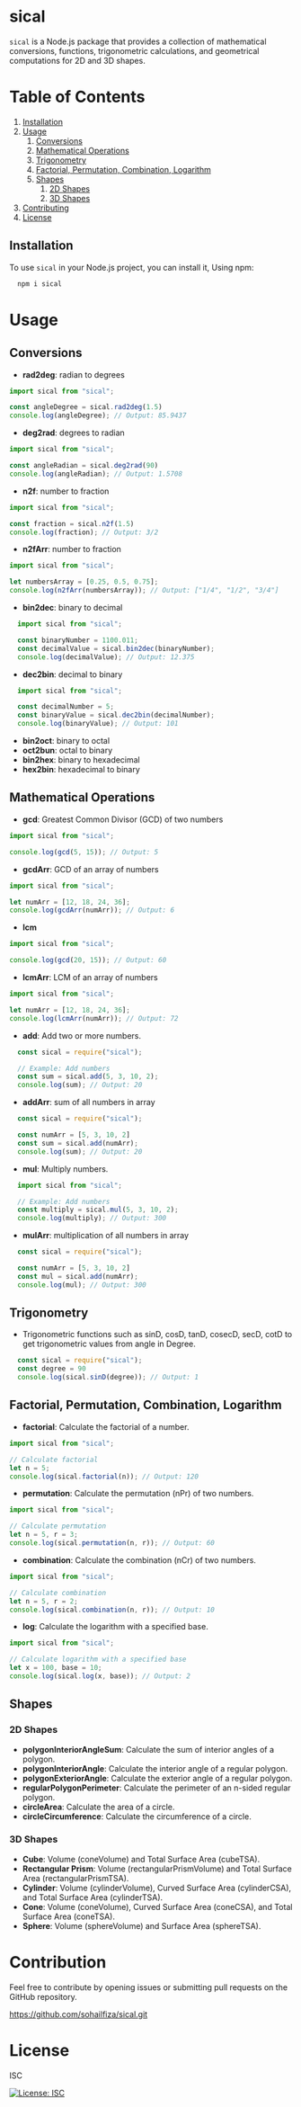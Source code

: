  # sical
`sical` is a Node.js package that provides a collection of mathematical conversions, functions, trigonometric calculations, and geometrical computations for 2D and 3D shapes.

# Table of Contents
1. [Installation](#installation)
2. [Usage](#usage)
    1. [Conversions](#conversions)
    2. [Mathematical Operations](#mathematical-operations)
    3. [Trigonometry](#trigonometry)
    4. [Factorial, Permutation, Combination, Logarithm](#factorial-permutation-combination-logarithm)
    5. [Shapes](#shapes)
        1. [2D Shapes](#2d-shapes)
        2. [3D Shapes](#3d-shapes)
4. [Contributing](#contributing)
5. [License](#license)

## Installation
To use `sical` in your Node.js project, you can install it,
Using npm:

```bash
  npm i sical
``` 

# Usage
## Conversions
- **rad2deg**: radian to degrees
```js
import sical from "sical";

const angleDegree = sical.rad2deg(1.5)
console.log(angleDegree); // Output: 85.9437
```
- **deg2rad**: degrees to radian
```js
import sical from "sical";

const angleRadian = sical.deg2rad(90)
console.log(angleRadian); // Output: 1.5708
```

- **n2f**: number to fraction
```js
import sical from "sical";

const fraction = sical.n2f(1.5)
console.log(fraction); // Output: 3/2
```

- **n2fArr**: number to fraction
```js
import sical from "sical";

let numbersArray = [0.25, 0.5, 0.75];
console.log(n2fArr(numbersArray)); // Output: ["1/4", "1/2", "3/4"]
```

- **bin2dec**: binary to decimal
```js
  import sical from "sical";

  const binaryNumber = 1100.011;
  const decimalValue = sical.bin2dec(binaryNumber);
  console.log(decimalValue); // Output: 12.375
```

- **dec2bin**: decimal to binary
```js
  import sical from "sical";

  const decimalNumber = 5;
  const binaryValue = sical.dec2bin(decimalNumber);
  console.log(binaryValue); // Output: 101
```

- **bin2oct**: binary to octal
- **oct2bun**: octal to binary
- **bin2hex**: binary to hexadecimal
- **hex2bin**: hexadecimal to binary

## Mathematical Operations
- **gcd**: Greatest Common Divisor (GCD) of two numbers
```js
import sical from "sical";

console.log(gcd(5, 15)); // Output: 5
```

- **gcdArr**: GCD of an array of numbers
```js
import sical from "sical";

let numArr = [12, 18, 24, 36];
console.log(gcdArr(numArr)); // Output: 6
```

- **lcm**
```js
import sical from "sical";

console.log(gcd(20, 15)); // Output: 60
```

- **lcmArr**: LCM of an array of numbers
```js
import sical from "sical";

let numArr = [12, 18, 24, 36];
console.log(lcmArr(numArr)); // Output: 72
```

- **add**: Add two or more numbers.
```js
  const sical = require("sical");

  // Example: Add numbers
  const sum = sical.add(5, 3, 10, 2);
  console.log(sum); // Output: 20
``` 

- **addArr**: sum of all numbers in array
```js
  const sical = require("sical");

  const numArr = [5, 3, 10, 2]
  const sum = sical.add(numArr);
  console.log(sum); // Output: 20
``` 

- **mul**: Multiply numbers.
```js
  import sical from "sical";

  // Example: Add numbers
  const multiply = sical.mul(5, 3, 10, 2);
  console.log(multiply); // Output: 300
``` 
- **mulArr**: multiplication of all numbers in array
```js
  const sical = require("sical");

  const numArr = [5, 3, 10, 2]
  const mul = sical.add(numArr);
  console.log(mul); // Output: 300
``` 


## Trigonometry
- Trigonometric functions such as sinD, cosD, tanD, cosecD, secD, cotD to get trigonometric values from angle in Degree.
```js
  const sical = require("sical");
  const degree = 90
  console.log(sical.sinD(degree)); // Output: 1
``` 

## Factorial, Permutation, Combination, Logarithm
- **factorial**: Calculate the factorial of a number.
```js
import sical from "sical";

// Calculate factorial
let n = 5;
console.log(sical.factorial(n)); // Output: 120
```

- **permutation**: Calculate the permutation (nPr) of two numbers.
```js
import sical from "sical";

// Calculate permutation
let n = 5, r = 3;
console.log(sical.permutation(n, r)); // Output: 60
```

- **combination**: Calculate the combination (nCr) of two numbers.
```js
import sical from "sical";

// Calculate combination
let n = 5, r = 2;
console.log(sical.combination(n, r)); // Output: 10
```

- **log**: Calculate the logarithm with a specified base.
```js
import sical from "sical";

// Calculate logarithm with a specified base
let x = 100, base = 10;
console.log(sical.log(x, base)); // Output: 2
```

## Shapes
### 2D Shapes
- **polygonInteriorAngleSum**: Calculate the sum of interior angles of a polygon.
- **polygonInteriorAngle**: Calculate the interior angle of a regular polygon.
- **polygonExteriorAngle**: Calculate the exterior angle of a regular polygon.
- **regularPolygonPerimeter**: Calculate the perimeter of an n-sided regular polygon.
- **circleArea**: Calculate the area of a circle.
- **circleCircumference**: Calculate the circumference of a circle.
### 3D Shapes
- **Cube**: Volume (coneVolume) and Total Surface Area (cubeTSA).
- **Rectangular Prism**: Volume (rectangularPrismVolume) and Total Surface Area (rectangularPrismTSA).
- **Cylinder**: Volume (cylinderVolume), Curved Surface Area (cylinderCSA), and Total Surface Area (cylinderTSA).
- **Cone**: Volume (coneVolume), Curved Surface Area (coneCSA), and Total Surface Area (coneTSA).
- **Sphere**: Volume (sphereVolume) and Surface Area (sphereTSA).

# Contribution
Feel free to contribute by opening issues or submitting pull requests on the GitHub repository.

https://github.com/sohailfiza/sical.git

# License
ISC

[![License: ISC](https://img.shields.io/badge/License-ISC-blue.svg)](https://opensource.org/licenses/ISC)